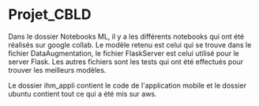 # Projet_CBLD
Dans le dossier Notebooks ML, il y a les différents notebooks qui ont été réalisés sur google collab.
Le modèle retenu est celui qui se trouve dans le fichier DataAugmentation, le fichier FlaskServer est celui utilisé pour le server Flask.
Les autres fichiers sont les tests qui ont été effectués pour trouver les meilleurs modèles.

Le dossier ihm_appli contient le code de l'application mobile et le dossier ubuntu contient tout ce qui a été mis sur aws.


